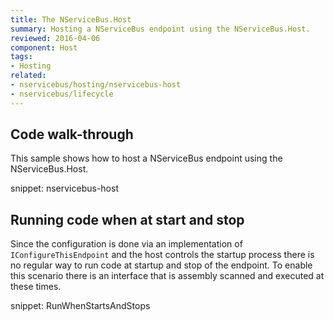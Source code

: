 ```yaml
---
title: The NServiceBus.Host
summary: Hosting a NServiceBus endpoint using the NServiceBus.Host.
reviewed: 2016-04-06
component: Host
tags:
- Hosting
related:
- nservicebus/hosting/nservicebus-host
- nservicebus/lifecycle
---
```



## Code walk-through

This sample shows how to host a NServiceBus endpoint using the NServiceBus.Host.

snippet: nservicebus-host


## Running code when at start and stop

Since the configuration is done via an implementation of `IConfigureThisEndpoint` and the host controls the startup process there is no regular way to run code at startup and stop of the endpoint. To enable this scenario there is an interface that is assembly scanned and executed at these times.

snippet: RunWhenStartsAndStops
